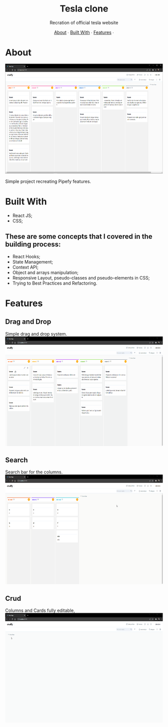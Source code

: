 <h1 style="text-align: center;"> Tesla clone </h1>

<p style="text-align: center;">Recration of official tesla website </p>

<p style="text-align: center;">
    <a href="#about">About</a> ∙
    <a href="#built-with">Built With</a> ∙
    <a href="#features">Features</a> ∙
</p>

<h1>About</h1>

<img src="src/assets/images/homepage.png" style="height:350px" >

Simple project recreating Pipefy features.

<h1>Built With</h1>

- React JS;
- CSS;

<h2>These are some concepts that I covered in the building process:</h2>

- React Hooks;
- State Management;
- Context API;
- Object and arrays manipulation;
- Responsive Layout, pseudo-classes and pseudo-elements in CSS;
- Trying to Best Practices and Refactoring.

<h1>Features</h1>

<h2>Drag and Drop</h2>
Simple drag and drop system.

<img src="src/assets/images/dragAndDrop.gif" style="height:350px" >

<h2>Search</h2>
Search bar for the columns.

<img src="src/assets/images/search.gif" style="height:350px" >

<h2>Crud</h2>
Columns and Cards fully editable,

<img src="src/assets/images/column.gif" style="height:350px" >
